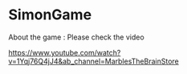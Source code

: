 # SimonGame

About the game : Please check the video

https://www.youtube.com/watch?v=1Yqj76Q4jJ4&ab_channel=MarblesTheBrainStore

